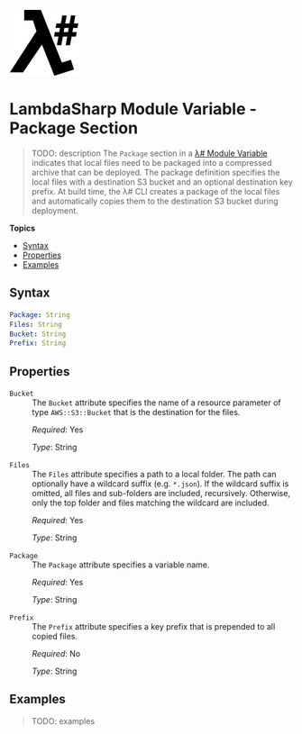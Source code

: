 ![λ#](LambdaSharp_v2_small.png)

# LambdaSharp Module Variable - Package Section

> TODO: description
The `Package` section in a [λ# Module Variable](Module-Variables.md) indicates that local files need to be packaged into a compressed archive that can be deployed. The package definition specifies the local files with a destination S3 bucket and an optional destination key prefix. At build time, the λ# CLI creates a package of the local files and automatically copies them to the destination S3 bucket during deployment.

__Topics__
* [Syntax](#syntax)
* [Properties](#properties)
* [Examples](#examples)

## Syntax

```yaml
Package: String
Files: String
Bucket: String
Prefix: String
```

## Properties

<dl>

<dt><code>Bucket</code></dt>
<dd>
The <code>Bucket</code> attribute specifies the name of a resource parameter of type <code>AWS::S3::Bucket</code> that is the destination for the files.

<i>Required</i>: Yes

<i>Type</i>: String
</dd>

<dt><code>Files</code></dt>
<dd>
The <code>Files</code> attribute specifies a path to a local folder. The path can optionally have a wildcard suffix (e.g. <code>*.json</code>). If the wildcard suffix is omitted, all files and sub-folders are included, recursively. Otherwise, only the top folder and files matching the wildcard are included.

<i>Required</i>: Yes

<i>Type</i>: String
</dd>

<dt><code>Package</code></dt>
<dd>
The <code>Package</code> attribute specifies a variable name.

<i>Required</i>: Yes

<i>Type</i>: String
</dd>

<dt><code>Prefix</code></dt>
<dd>
The <code>Prefix</code> attribute specifies a key prefix that is prepended to all copied files.

<i>Required</i>: No

<i>Type</i>: String
</dd>

</dl>

## Examples

> TODO: examples
